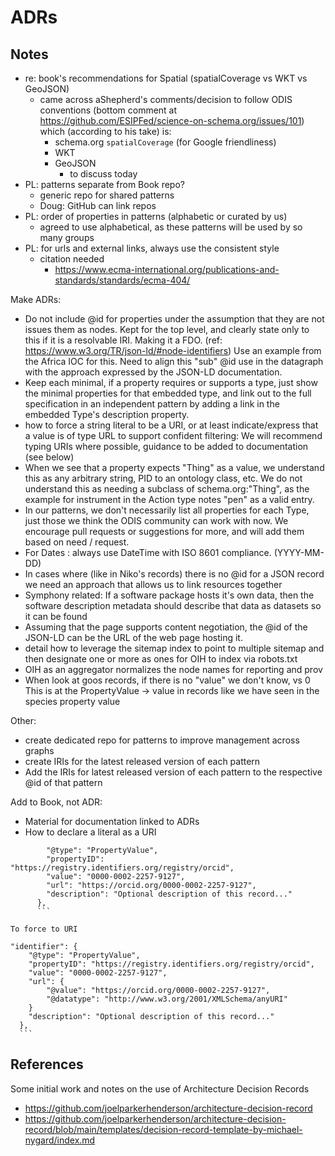 # ADRs

## Notes

- re: book's recommendations for Spatial (spatialCoverage vs WKT vs GeoJSON)
  - came across aShepherd's comments/decision to follow ODIS conventions (bottom comment at https://github.com/ESIPFed/science-on-schema.org/issues/101) which (according to his take) is:
    - schema.org `spatialCoverage` (for Google friendliness)
    - WKT
    - GeoJSON
       -  to discuss today
- PL: patterns separate from Book repo?
  - generic repo for shared patterns
  - Doug: GitHub can link repos
- PL: order of properties in patterns (alphabetic or curated by us)
  - agreed to use alphabetical, as these patterns will be used by so many groups
- PL: for urls and external links, always use the consistent style
   - citation needed
     - https://www.ecma-international.org/publications-and-standards/standards/ecma-404/

Make ADRs: 

- Do not include @id for properties under the assumption that they are not issues them as nodes.  Kept for the top level, and clearly state only to this if it is a resolvable IRI.  Making it a FDO.  (ref: https://www.w3.org/TR/json-ld/#node-identifiers)   Use an example from the Africa IOC for this.  Need to align this "sub" @id use in the datagraph with the approach expressed by the JSON-LD documentation.
- Keep each minimal, if a property requires or supports a type, just show the minimal properties for that embedded type, and link out to the full specification in an independent pattern by adding a link in the embedded Type's description property. 
- how to force a string literal to be a URI, or at least indicate/express that a value is of type URL to support confident filtering: We will recommend typing URIs where possible, guidance to be added to documentation (see below)
- When we see that a property expects "Thing" as a value, we understand this as any arbitrary string, PID to an ontology class, etc. We do not understand this as needing a subclass of schema.org:"Thing", as the example for instrument in the Action type notes "pen" as a valid entry.
- In our patterns, we don't necessarily list all properties for each Type, just those we think the ODIS community can work with now. We encourage pull requests or suggestions for more, and will add them based on need / request. 
- For Dates : always use DateTime with ISO 8601 compliance. (YYYY-MM-DD)
- In cases where (like in Niko's records) there is no @id for a JSON record we need an approach that allows us to link resources together
- Symphony related:  If a software package hosts it's own data, then the software description metadata should describe that data as datasets so it can be found
- Assuming that the page supports content negotiation, the @id of the JSON-LD can be the URL of the web page hosting it.  
- detail how to leverage the sitemap index to point to multiple sitemap and then designate one or more as ones for OIH to index via robots.txt
- OIH as an aggregator normalizes the node names for reporting and prov
- When look at goos records, if there is no "value" we don't know, vs 0  This is at the PropertyValue ->  value in records like we have seen in the species property value

Other:

- create dedicated repo for patterns to improve management across graphs
- create IRIs for the latest released version of each pattern 
- Add the IRIs for latest released version of each pattern to the respective @id of that pattern 


Add to Book, not ADR:

- Material for documentation linked to ADRs
- How to declare a literal as a URI

```    "identifier": {
        "@type": "PropertyValue",
        "propertyID": "https://registry.identifiers.org/registry/orcid",
        "value": "0000-0002-2257-9127",
        "url": "https://orcid.org/0000-0002-2257-9127",
        "description": "Optional description of this record..."
      },
      ```

To force to URI

```
    "identifier": {
        "@type": "PropertyValue",
        "propertyID": "https://registry.identifiers.org/registry/orcid",
        "value": "0000-0002-2257-9127",
        "url": {
            "@value": "https://orcid.org/0000-0002-2257-9127",
            "@datatype": "http://www.w3.org/2001/XMLSchema/anyURI"
        }
        "description": "Optional description of this record..."
      },
      ```

## References

Some initial work and notes on the use of Architecture Decision Records

* https://github.com/joelparkerhenderson/architecture-decision-record
* https://github.com/joelparkerhenderson/architecture-decision-record/blob/main/templates/decision-record-template-by-michael-nygard/index.md 
